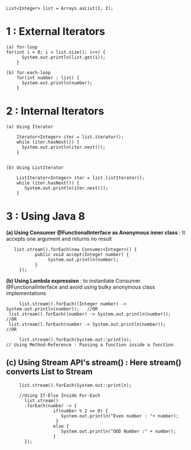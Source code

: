 
    List<Integer> list = Arrays.asList(1, 2);

  
 # 1 : External Iterators
 
    (a) for-loop  
	for(int i = 0; i < list.size(); i++) {
          System.out.println(list.get(i));
        }

    (b) for-each-loop
        for(int number : list) {
          System.out.println(number);
        }
		
				
 # 2 : Internal Iterators  
		
    (a) Using Iterator

        Iterator<Integer> iter = list.iterator();
        while (iter.hasNext()) {
          System.out.println(iter.next());
        }
		
		
    (b) Using ListIterator

        ListIterator<Integer> iter = list.listIterator();
        while (iter.hasNext()) {
           System.out.println(iter.next());
        }
	
	
 # 3 : Using Java 8 
			
**(a) Using Consumer @FunctionalInterface as Anonymous inner class**  : It accepts one argument and returns no result

       list.stream().forEach(new Consumer<Integer>() {
               public void accept(Integer number) {
                    System.out.println(number);
               }
         });	
		
		
**(b) Using Lambda expression** :  to instantiate Consumer @FunctionalInterface and avoid using bulky anonymous class implementations
		
         list.stream().forEach((Integer number) -> System.out.println(number));   //OR
	 list.stream().forEach((number) -> System.out.println(number));           //OR
	 list.stream().forEach(number -> System.out.println(number));             //OR 
		
         list.stream().forEach(System.out::println);                              // Using Method-Reference : Passing a function inside a function
		
			
			
## (c) Using Stream API's stream() : Here stream() converts List<Integer> to  Stream<Integer>
     
         list.stream().forEach(System.out::println);

         //Using If-Else Inside For-Each
           list.stream()
           .forEach(number -> {
                      if(number % 2 == 0) {
                         System.out.println("Even number : "+ number);
                       }
                      else {
                         System.out.println("ODD Number :" + number);
                      }  
           });  	
			
					
			
